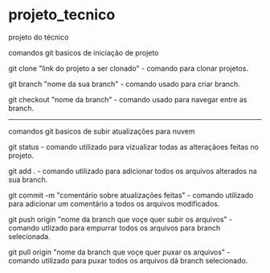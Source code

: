 # projeto_tecnico
projeto do técnico

comandos git basicos de iniciação de projeto


git clone "link do projeto a ser clonado" - comando para clonar projetos.

git branch "nome da sua branch" - comando usado para criar branch.

git checkout "nome da branch" - comando usado para navegar entre as branch.

---------------------------------------------------------------------------------------------------------------------------------------------

comandos git basicos de subir atualizações para nuvem

git status - comando utilizado para vizualizar todas as alteraçãoes feitas no projeto.

git add . - comando utilizado para adicionar todos os arquivos alterados na sua branch.

git commit -m "comentário sobre atualizações feitas" - comando utilizado para adicionar um comentário a todos os arquivos modificados.

git push origin "nome da branch que voçe quer subir os arquivos" - comando utlizado para empurrar todos os arquivos para branch selecionada.

git pull origin "nome da branch que voçe quer puxar os arquivos" - comando utilizado para puxar todos os arquivos dá branch selecionado.
